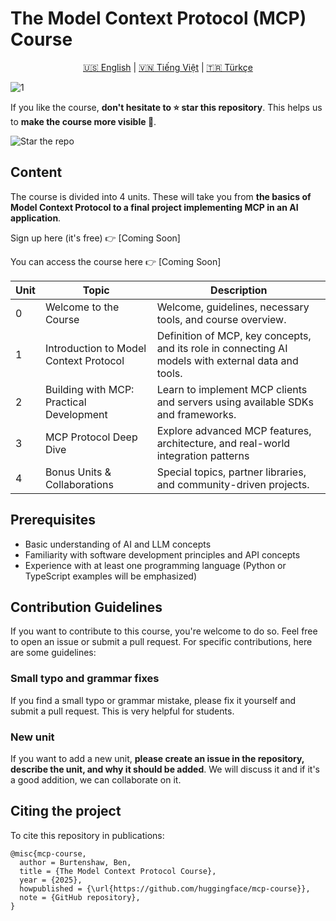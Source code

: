 # The Model Context Protocol (MCP) Course

<div align="center"> <a href="README.md">🇺🇸 English</a> | <a href="README_vi.md">🇻🇳 Tiếng Việt</a> | <a href="README_tr.md">🇹🇷 Türkçe</a> </div>

![1](https://github.com/user-attachments/assets/d26dcc5e-46cb-449e-aecb-49ece10d342a)

If you like the course, **don't hesitate to ⭐ star this repository**. This helps us to **make the course more visible 🤗**.

<img src="https://huggingface.co/datasets/agents-course/course-images/resolve/main/en/communication/please_star.gif" alt="Star the repo" />

## Content

The course is divided into 4 units. These will take you from **the basics of Model Context Protocol to a final project implementing MCP in an AI application**.

Sign up here (it's free) 👉 [Coming Soon]

You can access the course here 👉 [Coming Soon]

| Unit    | Topic                                               | Description                                                                                             |
| ------- | --------------------------------------------------- | ------------------------------------------------------------------------------------------------------- |
| 0       | Welcome to the Course                               | Welcome, guidelines, necessary tools, and course overview.                                              |
| 1       | Introduction to Model Context Protocol              | Definition of MCP, key concepts, and its role in connecting AI models with external data and tools.     |
| 2       | Building with MCP: Practical Development            | Learn to implement MCP clients and servers using available SDKs and frameworks.                         |
| 3       | MCP Protocol Deep Dive                            | Explore advanced MCP features, architecture, and real-world integration patterns|
| 4       | Bonus Units & Collaborations                    | Special topics, partner libraries, and community-driven projects.|

## Prerequisites

* Basic understanding of AI and LLM concepts
* Familiarity with software development principles and API concepts
* Experience with at least one programming language (Python or TypeScript examples will be emphasized)

## Contribution Guidelines

If you want to contribute to this course, you're welcome to do so. Feel free to open an issue or submit a pull request. For specific contributions, here are some guidelines:

### Small typo and grammar fixes

If you find a small typo or grammar mistake, please fix it yourself and submit a pull request. This is very helpful for students.

### New unit

If you want to add a new unit, **please create an issue in the repository, describe the unit, and why it should be added**. We will discuss it and if it's a good addition, we can collaborate on it.

## Citing the project

To cite this repository in publications:

```
@misc{mcp-course,
  author = Burtenshaw, Ben,
  title = {The Model Context Protocol Course},
  year = {2025},
  howpublished = {\url{https://github.com/huggingface/mcp-course}},
  note = {GitHub repository},
}
```

